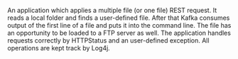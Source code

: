 An application which applies a multiple file (or one file) REST request. It  reads a local folder and finds a user-defined file. After that Kafka consumes output of the first line of a file and puts it into the command line. The file has an opportunity to be loaded to a FTP server as well. The application handles requests correctly by HTTPStatus and an user-defined exception. All operations are kept track by Log4j.